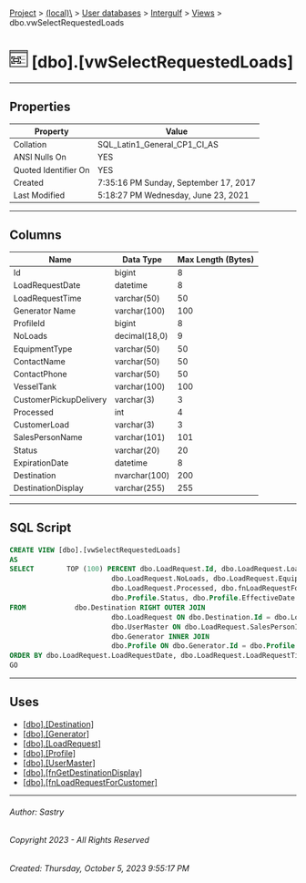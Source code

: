 #### 

[Project](../../../../index.md) > [(local)\\](../../../index.md) > [User databases](../../index.md) > [Intergulf](../index.md) > [Views](Views.md) > dbo.vwSelectRequestedLoads

# ![Views](../../../../Images/View32.png) [dbo].[vwSelectRequestedLoads]

---

## <a name="#properties"></a>Properties

| Property | Value |
|---|---|
| Collation | SQL_Latin1_General_CP1_CI_AS |
| ANSI Nulls On | YES |
| Quoted Identifier On | YES |
| Created | 7:35:16 PM Sunday, September 17, 2017 |
| Last Modified | 5:18:27 PM Wednesday, June 23, 2021 |


---

## <a name="#columns"></a>Columns

| Name | Data Type | Max Length (Bytes) |
|---|---|---|
| Id | bigint | 8 |
| LoadRequestDate | datetime | 8 |
| LoadRequestTime | varchar(50) | 50 |
| Generator Name | varchar(100) | 100 |
| ProfileId | bigint | 8 |
| NoLoads | decimal(18,0) | 9 |
| EquipmentType | varchar(50) | 50 |
| ContactName | varchar(50) | 50 |
| ContactPhone | varchar(50) | 50 |
| VesselTank | varchar(100) | 100 |
| CustomerPickupDelivery | varchar(3) | 3 |
| Processed | int | 4 |
| CustomerLoad | varchar(3) | 3 |
| SalesPersonName | varchar(101) | 101 |
| Status | varchar(20) | 20 |
| ExpirationDate | datetime | 8 |
| Destination | nvarchar(100) | 200 |
| DestinationDisplay | varchar(255) | 255 |


---

## <a name="#sqlscript"></a>SQL Script

```sql
CREATE VIEW [dbo].[vwSelectRequestedLoads]
AS
SELECT        TOP (100) PERCENT dbo.LoadRequest.Id, dbo.LoadRequest.LoadRequestDate, dbo.LoadRequest.LoadRequestTime, dbo.Generator.Name AS [Generator Name], dbo.LoadRequest.ProfileId, 
                         dbo.LoadRequest.NoLoads, dbo.LoadRequest.EquipmentType, dbo.LoadRequest.ContactName, dbo.LoadRequest.ContactPhone, dbo.LoadRequest.VesselTank, dbo.LoadRequest.CustomerPickupDelivery, 
                         dbo.LoadRequest.Processed, dbo.fnLoadRequestForCustomer(dbo.LoadRequest.CustomerPickupDelivery) AS CustomerLoad, dbo.UserMaster.FirstName + ' ' + dbo.UserMaster.LastName AS SalesPersonName, 
                         dbo.Profile.Status, dbo.Profile.EffectiveDate AS ExpirationDate, dbo.Destination.Name AS Destination, dbo.fnGetDestinationDisplay(dbo.Destination.Name, dbo.Destination.Facility) AS DestinationDisplay
FROM            dbo.Destination RIGHT OUTER JOIN
                         dbo.LoadRequest ON dbo.Destination.Id = dbo.LoadRequest.DestinationId LEFT OUTER JOIN
                         dbo.UserMaster ON dbo.LoadRequest.SalesPersonId = dbo.UserMaster.UserName LEFT OUTER JOIN
                         dbo.Generator INNER JOIN
                         dbo.Profile ON dbo.Generator.Id = dbo.Profile.GeneratorId ON dbo.LoadRequest.ProfileId = dbo.Profile.Id
ORDER BY dbo.LoadRequest.LoadRequestDate, dbo.LoadRequest.LoadRequestTime
GO

```


---

## <a name="#uses"></a>Uses

* [[dbo].[Destination]](../Tables/dbo_Destination.md)
* [[dbo].[Generator]](../Tables/dbo_Generator.md)
* [[dbo].[LoadRequest]](../Tables/dbo_LoadRequest.md)
* [[dbo].[Profile]](../Tables/dbo_Profile.md)
* [[dbo].[UserMaster]](../Tables/dbo_UserMaster.md)
* [[dbo].[fnGetDestinationDisplay]](../Programmability/Functions/Scalar-valued_Functions/dbo_fnGetDestinationDisplay.md)
* [[dbo].[fnLoadRequestForCustomer]](../Programmability/Functions/Scalar-valued_Functions/dbo_fnLoadRequestForCustomer.md)


---

###### Author:  Sastry

###### Copyright 2023 - All Rights Reserved

###### Created: Thursday, October 5, 2023 9:55:17 PM

